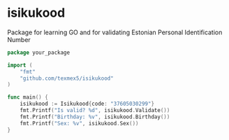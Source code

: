 # isikukood
Package for learning GO and for validating Estonian Personal Identification Number

```go
package your_package

import (
	"fmt"
	"github.com/texmex5/isikukood"
)

func main() {
	isikukood := Isikukood{code: "37605030299"}
	fmt.Printf("Is valid? %d", isikukood.Validate())
	fmt.Printf("Birthday: %v", isikukood.Birthday())
	fmt.Printf("Sex: %v", isikukood.Sex())
}

```
